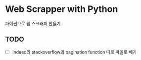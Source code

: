 # Web Scrapper with Python

파이썬으로 웹 스크래퍼 만들기

## TODO

- [ ] indeed와 stackoverflow의 pagination function 따로 파일로 빼기
